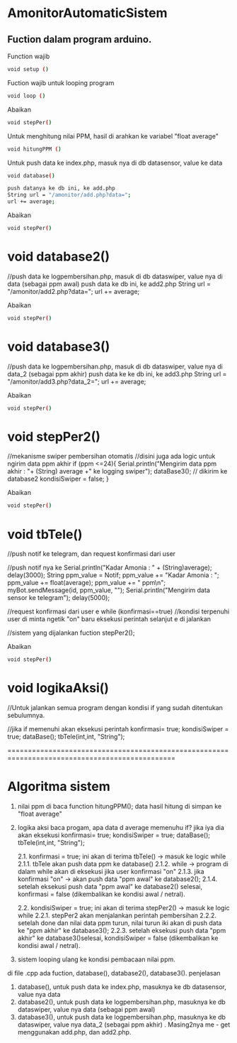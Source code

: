 # AmonitorAutomaticSistem

## Fuction dalam program arduino.

Function wajib
```sh
void setup () 
```

Fuction wajib untuk looping program
```sh
void loop () 
```

Abaikan
```sh
void stepPer() 
```

Untuk menghitung nilai PPM, hasil di arahkan ke variabel "float average"
```sh
void hitungPPM () 
```

Untuk push data ke index.php, masuk nya di db datasensor, value ke data
```sh
void database()
```
```sh
push datanya ke db ini, ke add.php
String url = "/amonitor/add.php?data=";
url += average;
```

Abaikan
```sh
void stepPer() 
```
# void database2() 
//push data ke logpembersihan.php, masuk di db dataswiper, value nya di data (sebagai ppm awal)
push data ke db ini, ke add2.php
String url = "/amonitor/add2.php?data=";
url += average;

Abaikan
```sh
void stepPer() 
```
# void database3() 
//push data ke logpembersihan.php, masuk di db dataswiper, value nya di data_2 (sebagai ppm akhir)
push data ke ke db ini, ke add3.php
String url = "/amonitor/add3.php?data_2=";
url += average;

Abaikan
```sh
void stepPer() 
```
# void stepPer2()
//mekanisme swiper pembersihan otomatis
//disini juga ada logic untuk ngirim data ppm akhir
if (ppm <=24){
      Serial.println("Mengirim data ppm akhir : "+ (String) average +" ke logging swiper");
      dataBase3(); // dikirim ke database2
      kondisiSwiper = false;
    }

Abaikan
```sh
void stepPer() 
```
# void tbTele()
//push notif ke telegram, dan request konfirmasi dari user

//push notif nya ke 
    Serial.println("Kadar Amonia : " + (String)average);
      delay(3000);
      String ppm_value = Notif;
      ppm_value += "Kadar Amonia : ";
      ppm_value += float(average);
      ppm_value += " ppm\n";
      myBot.sendMessage(id, ppm_value, "");
      Serial.println("Mengirim data sensor ke telegram"); 
      delay(5000);
      
//request konfirmasi dari user e
    while (konfirmasi==true) //kondisi terpenuhi user di minta ngetik "on" baru eksekusi perintah selanjut e di jalankan
    
//sistem yang dijalankan fuction
    stepPer2();

Abaikan
```sh
void stepPer() 
```
# void logikaAksi()
//Untuk jalankan semua program dengan kondisi if yang sudah ditentukan sebulumnya.

//jika if memenuhi akan eksekusi perintah
    konfirmasi= true;
    kondisiSwiper = true;
    dataBase(); 
    tbTele(int,int, "String");
    
===============================================================================================


# Algoritma sistem
1. nilai ppm di baca function
   hitungPPM(); data hasil hitung di simpan ke "float average"
   
2. logika aksi baca progam, apa data d average memenuhu if? jika iya dia akan eksekusi
   konfirmasi= true;
   kondisiSwiper = true;
   dataBase(); 
   tbTele(int,int, "String");
   
   2.1. konfirmasi = true; ini akan di terima tbTele() -> masuk ke logic while
        2.1.1. tbTele akan push data ppm ke database()
        2.1.2. while -> program di dalam while akan di eksekusi jika user konfirmasi "on"
        2.1.3. jika konfirmasi "on" -> akan push data "ppm awal" ke database2(); 
        2.1.4. setelah eksekusi push data "ppm awal" ke database2() selesai, konfirmasi = false (dikembalikan ke kondisi awal / netral).
        
   2.2. kondisiSwiper = true; ini akan di terima stepPer2() -> masuk ke logic while
        2.2.1. stepPer2 akan menjalankan perintah pembersihan
        2.2.2. setelah done dan nilai data ppm turun, nilai turun iki akan di push data ke "ppm akhir" ke database3(); 
        2.2.3. setelah eksekusi push data "ppm akhir" ke database3()selesai, kondisiSwiper = false (dikembalikan ke kondisi awal / netral).

3. sistem looping ulang ke kondisi pembacaan nilai ppm.
 

di file .cpp ada fuction, database(), database2(), database3().
penjelasan
1. database(), untuk push data ke index.php, masuknya ke db datasensor, value nya data
2. database2(), untuk push data ke logpembersihan.php, masuknya ke db dataswiper, value nya data (sebagai ppm awal)
3. database3(), untuk push data ke logpembersihan.php, masuknya ke db dataswiper, value nya data_2 (sebagai ppm akhir)
.
Masing2nya me - get menggunakan add.php, dan add2.php.
